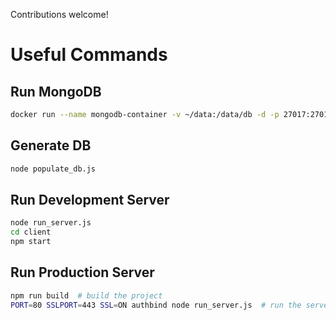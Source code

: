 Contributions welcome!

# Useful Commands

## Run MongoDB
```bash
docker run --name mongodb-container -v ~/data:/data/db -d -p 27017:27017 mongo
```

## Generate DB
```bash
node populate_db.js
```

## Run Development Server
```bash
node run_server.js
cd client
npm start
```

## Run Production Server
```bash
npm run build  # build the project
PORT=80 SSLPORT=443 SSL=ON authbind node run_server.js  # run the server
```
